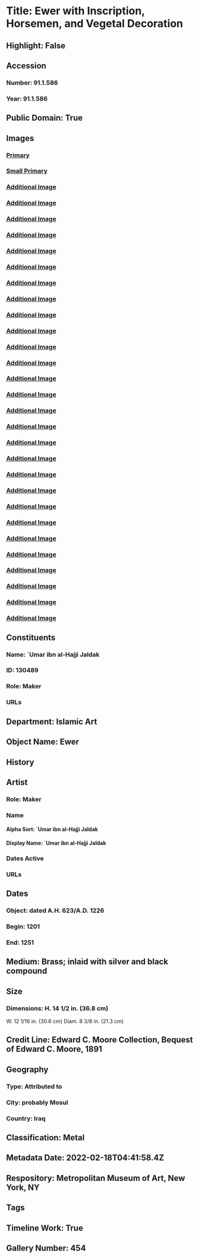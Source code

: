 # Title: Ewer with Inscription, Horsemen, and Vegetal Decoration
## Highlight: False
## Accession
### Number: 91.1.586
### Year: 91.1.586
## Public Domain: True
## Images
### [Primary](https://images.metmuseum.org/CRDImages/is/original/DP246703.jpg)
### [Small Primary](https://images.metmuseum.org/CRDImages/is/web-large/DP246703.jpg)
### [Additional Image](https://images.metmuseum.org/CRDImages/is/original/DP-17256-001.jpg)
### [Additional Image](https://images.metmuseum.org/CRDImages/is/original/DP-17256-002.jpg)
### [Additional Image](https://images.metmuseum.org/CRDImages/is/original/DP-17256-003.jpg)
### [Additional Image](https://images.metmuseum.org/CRDImages/is/original/DP-17256-004.jpg)
### [Additional Image](https://images.metmuseum.org/CRDImages/is/original/DP-17256-005.jpg)
### [Additional Image](https://images.metmuseum.org/CRDImages/is/original/DP-17256-006.jpg)
### [Additional Image](https://images.metmuseum.org/CRDImages/is/original/DP-17256-007.jpg)
### [Additional Image](https://images.metmuseum.org/CRDImages/is/original/DP-17256-008.jpg)
### [Additional Image](https://images.metmuseum.org/CRDImages/is/original/DP-17256-009.jpg)
### [Additional Image](https://images.metmuseum.org/CRDImages/is/original/DP-17256-010.jpg)
### [Additional Image](https://images.metmuseum.org/CRDImages/is/original/DP-17256-011.jpg)
### [Additional Image](https://images.metmuseum.org/CRDImages/is/original/DP-17256-012.jpg)
### [Additional Image](https://images.metmuseum.org/CRDImages/is/original/DP-17256-013.jpg)
### [Additional Image](https://images.metmuseum.org/CRDImages/is/original/DP-17256-014.jpg)
### [Additional Image](https://images.metmuseum.org/CRDImages/is/original/DP100771.jpg)
### [Additional Image](https://images.metmuseum.org/CRDImages/is/original/DP100770.jpg)
### [Additional Image](https://images.metmuseum.org/CRDImages/is/original/h1_91.1.586.jpg)
### [Additional Image](https://images.metmuseum.org/CRDImages/is/original/sf91-1-586a.jpg)
### [Additional Image](https://images.metmuseum.org/CRDImages/is/original/sf91-1-586b.jpg)
### [Additional Image](https://images.metmuseum.org/CRDImages/is/original/18596.jpg)
### [Additional Image](https://images.metmuseum.org/CRDImages/is/original/91.1.586a.JPG)
### [Additional Image](https://images.metmuseum.org/CRDImages/is/original/182358.jpg)
### [Additional Image](https://images.metmuseum.org/CRDImages/is/original/182357.jpg)
### [Additional Image](https://images.metmuseum.org/CRDImages/is/original/182356.jpg)
### [Additional Image](https://images.metmuseum.org/CRDImages/is/original/182355.jpg)
### [Additional Image](https://images.metmuseum.org/CRDImages/is/original/182354.jpg)
### [Additional Image](https://images.metmuseum.org/CRDImages/is/original/182353.jpg)
### [Additional Image](https://images.metmuseum.org/CRDImages/is/original/71193.jpg)
## Constituents
### Name: `Umar ibn al-Hajji Jaldak
### ID: 130489
### Role: Maker
### URLs
## Department: Islamic Art
## Object Name: Ewer
## History
## Artist
### Role: Maker
### Name
#### Alpha Sort: `Umar ibn al-Hajji Jaldak
#### Display Name: `Umar ibn al-Hajji Jaldak
### Dates Active
### URLs
## Dates
### Object: dated A.H. 623/A.D. 1226
### Begin: 1201
### End: 1251
## Medium: Brass; inlaid with silver and black compound
## Size
### Dimensions: H. 14 1/2 in. (36.8 cm)
W. 12 1/16 in. (30.6 cm)
Diam. 8 3/8 in. (21.3 cm)
## Credit Line: Edward C. Moore Collection, Bequest of Edward C. Moore, 1891
## Geography
### Type: Attributed to
### City: probably Mosul
### Country: Iraq
## Classification: Metal
## Metadata Date: 2022-02-18T04:41:58.4Z
## Respository: Metropolitan Museum of Art, New York, NY
## Tags
## Timeline Work: True
## Gallery Number: 454